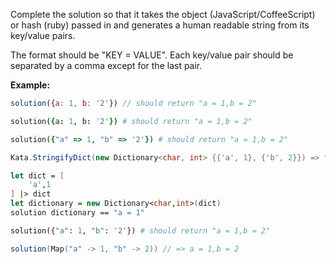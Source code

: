 Complete the solution so that it takes the object (JavaScript/CoffeeScript) or hash (ruby) passed in and generates a human readable string from its key/value pairs. 

The format should be "KEY = VALUE". Each key/value pair should be separated by a comma except for the last pair.

**Example:**
```javascript
solution({a: 1, b: '2'}) // should return "a = 1,b = 2"
```
```coffeescript
solution({a: 1, b: '2'}) # should return "a = 1,b = 2"
```
```ruby
solution({"a" => 1, "b" => '2'}) # should return "a = 1,b = 2"
```
```csharp
Kata.StringifyDict(new Dictionary<char, int> {{'a', 1}, {'b', 2}}) => "a = 1,b = 2";
```
```fsharp
let dict = [
    'a',1
] |> dict
let dictionary = new Dictionary<char,int>(dict)
solution dictionary == "a = 1"
```
```python
solution({"a": 1, "b": '2'}) # should return "a = 1,b = 2"
```
```scala
solution(Map("a" -> 1, "b" -> 2)) // => a = 1,b = 2
```
